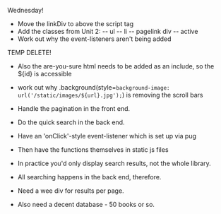 Wednesday!
  - Move the linkDiv to above the script tag
  - Add the classes from Unit 2:
  --  ul
  --  li
  --  pagelink div
  --  active
  - Work out why the event-listeners aren't being added

TEMP DELETE!
  - Also the are-you-sure html needs to be added as an include, so the ${id} is accessible

  - work out why     .background(style=`background-image: url('/static/images/${url}.jpg');`) is
    removing the scroll bars

 - Handle the pagination in the front end.
 - Do the quick search in the back end.
 - Have an 'onClick'-style event-listener which is set up via pug
 - Then have the functions themselves in static js files
 - In practice you'd only display search results, not the whole library.
 - All searching happens in the back end, therefore.
 - Need a wee div for results per page.
 - Also need a decent database - 50 books or so.